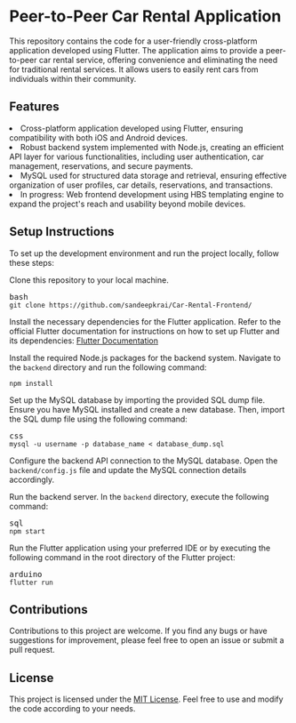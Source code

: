 # Peer-to-Peer Car Rental Application

This repository contains the code for a user-friendly cross-platform application developed using Flutter. The application aims to provide a peer-to-peer car rental service, offering convenience and eliminating the need for traditional rental services. It allows users to easily rent cars from individuals within their community.


## Features

<li>Cross-platform application developed using Flutter, ensuring compatibility with both iOS and Android devices.</li><li>Robust backend system implemented with Node.js, creating an efficient API layer for various functionalities, including user authentication, car management, reservations, and secure payments.</li><li>MySQL used for structured data storage and retrieval, ensuring effective organization of user profiles, car details, reservations, and transactions.</li><li>In progress: Web frontend development using HBS templating engine to expand the project's reach and usability beyond mobile devices.</li>


## Setup Instructions

To set up the development environment and run the project locally, follow these steps:
<p>Clone this repository to your local machine.</p><pre><div class="bg-black rounded-md mb-4"><div class="flex items-center relative text-gray-200 bg-gray-800 px-4 py-2 text-xs font-sans justify-between rounded-t-md"><span>bash</span></div><div class="p-4 overflow-y-auto"><code class="!whitespace-pre hljs language-bash">git <span class="hljs-built_in">clone</span> https://github.com/sandeepkrai/Car-Rental-Frontend/
</code></div></div></pre><p>Install the necessary dependencies for the Flutter application. Refer to the official Flutter documentation for instructions on how to set up Flutter and its dependencies: <a href="https://flutter.dev/docs/get-started/install" target="_new">Flutter Documentation</a></p><p>Install the required Node.js packages for the backend system. Navigate to the <code>backend</code> directory and run the following command:</p><pre><div class="bg-black rounded-md mb-4"><div class="flex items-center relative text-gray-200 bg-gray-800 px-4 py-2 text-xs font-sans justify-between rounded-t-md"></div><div class="p-4 overflow-y-auto"><code class="!whitespace-pre hljs">npm install
</code></div></div></pre><p>Set up the MySQL database by importing the provided SQL dump file. Ensure you have MySQL installed and create a new database. Then, import the SQL dump file using the following command:</p><pre><div class="bg-black rounded-md mb-4"><div class="flex items-center relative text-gray-200 bg-gray-800 px-4 py-2 text-xs font-sans justify-between rounded-t-md"><span>css</span></div><div class="p-4 overflow-y-auto"><code class="!whitespace-pre hljs language-css">mysql -u username -<span class="hljs-selector-tag">p</span> database_name &lt; database_dump<span class="hljs-selector-class">.sql</span>
</code></div></div></pre><p>Configure the backend API connection to the MySQL database. Open the <code>backend/config.js</code> file and update the MySQL connection details accordingly.</p><p>Run the backend server. In the <code>backend</code> directory, execute the following command:</p><pre><div class="bg-black rounded-md mb-4"><div class="flex items-center relative text-gray-200 bg-gray-800 px-4 py-2 text-xs font-sans justify-between rounded-t-md"><span>sql</span></div><div class="p-4 overflow-y-auto"><code class="!whitespace-pre hljs language-sql">npm <span class="hljs-keyword">start</span>
</code></div></div></pre><p>Run the Flutter application using your preferred IDE or by executing the following command in the root directory of the Flutter project:</p><pre><div class="bg-black rounded-md mb-4"><div class="flex items-center relative text-gray-200 bg-gray-800 px-4 py-2 text-xs font-sans justify-between rounded-t-md"><span>arduino</span></div><div class="p-4 overflow-y-auto"><code class="!whitespace-pre hljs language-arduino">flutter run
</code></div></div></pre>


## Contributions

Contributions to this project are welcome. If you find any bugs or have suggestions for improvement, please feel free to open an issue or submit a pull request.


## License

This project is licensed under the <a href="LICENSE" target="_new">MIT License</a>. Feel free to use and modify the code according to your needs.
